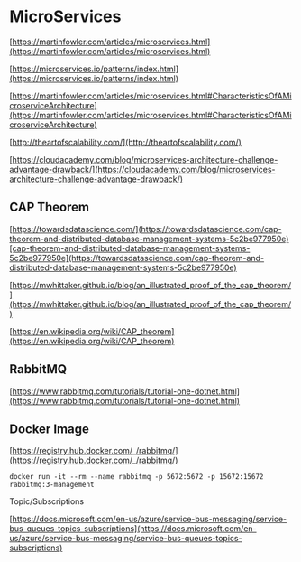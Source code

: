
# MicroServices

[https://martinfowler.com/articles/microservices.html](https://martinfowler.com/articles/microservices.html)

[https://microservices.io/patterns/index.html](https://microservices.io/patterns/index.html)

[https://martinfowler.com/articles/microservices.html#CharacteristicsOfAMicroserviceArchitecture](https://martinfowler.com/articles/microservices.html#CharacteristicsOfAMicroserviceArchitecture)

[http://theartofscalability.com/](http://theartofscalability.com/)

[https://cloudacademy.com/blog/microservices-architecture-challenge-advantage-drawback/](https://cloudacademy.com/blog/microservices-architecture-challenge-advantage-drawback/)

## CAP Theorem

[https://towardsdatascience.com/](https://towardsdatascience.com/cap-theorem-and-distributed-database-management-systems-5c2be977950e)[cap-theorem-and-distributed-database-management-systems-5c2be977950e](https://towardsdatascience.com/cap-theorem-and-distributed-database-management-systems-5c2be977950e)

[https://mwhittaker.github.io/blog/an_illustrated_proof_of_the_cap_theorem/](https://mwhittaker.github.io/blog/an_illustrated_proof_of_the_cap_theorem/)

[https://en.wikipedia.org/wiki/CAP_theorem](https://en.wikipedia.org/wiki/CAP_theorem)


## RabbitMQ
[https://www.rabbitmq.com/tutorials/tutorial-one-dotnet.html](https://www.rabbitmq.com/tutorials/tutorial-one-dotnet.html)

## Docker Image

[https://registry.hub.docker.com/_/rabbitmq/](https://registry.hub.docker.com/_/rabbitmq/)

    docker run -it --rm --name rabbitmq -p 5672:5672 -p 15672:15672 rabbitmq:3-management

  

Topic/Subscriptions

[https://docs.microsoft.com/en-us/azure/service-bus-messaging/service-bus-queues-topics-subscriptions](https://docs.microsoft.com/en-us/azure/service-bus-messaging/service-bus-queues-topics-subscriptions)
<!--stackedit_data:
eyJoaXN0b3J5IjpbLTMxMjYwMzQ5NV19
-->